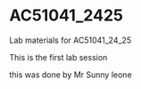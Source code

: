 # AC51041_2425
Lab materials for AC51041_24_25

This is the first lab session

this was done by Mr Sunny leone